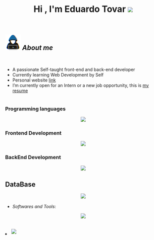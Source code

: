 <h1 align="center"><b>Hi , I'm Eduardo Tovar </b><img src="https://media.giphy.com/media/hvRJCLFzcasrR4ia7z/giphy.gif" width="35"></h1>
<!--  -->



<br>



	
## <picture><img src = "https://github.com/0xAbdulKhalid/0xAbdulKhalid/raw/main/assets/mdImages/about_me.gif" width = 50px></picture> *About me*


<br>

- A passionate Self-taught front-end and back-end developer
- Currently learning Web Development by Self
- Personal website [link](https://portfolio-gules-chi-11.vercel.app/)
- I’m currently open for an Intern or a new job opportunity, this is [my resume](https://www.canva.com/design/DAGF40AORS4/FBDabQmv2o9Ql1iu4HVLng/edit?utm_content=DAGF40AORS4&utm_campaign=designshare&utm_medium=link2&utm_source=sharebutton)
<br><br>

### Programming languages
<p align="center">
  <a href="https://skillicons.dev">
    <img src="https://skillicons.dev/icons?i=cpp,express,docker,js,ts,vim" />
  </a>
</p>


### Frontend Development
<p align="center">
  <a href="https://skillicons.dev">
    <img src="https://skillicons.dev/icons?i=astro,bootstrap,css,tailwind,electron,html,react,nextjs,vue" />
  </a>
</p>

### BackEnd Development
<p align="center">
  <a href="https://skillicons.dev">
    <img src="https://skillicons.dev/icons?i=nodejs,php,redis" />
  </a>
</p>


## DataBase
<p align="center">
  <a href="https://skillicons.dev">
    <img src="https://skillicons.dev/icons?i=mysql,sqlite" />
  </a>
</p>


- *Softwares and Tools*:
<p align="center">
  <a href="https://skillicons.dev">
    <img src="https://skillicons.dev/icons?i=figma,git,github,linux,windows,netlify,notion,pinia,vscode" />
  </a>
</p>
<br>

<li>
<a href="mailto:ingeniero.eduardo355@gmail.com" target="_blank">
<img src="https://img.shields.io/badge/gmail:  ingeniero.eduardo355-%23EA4335.svg?style=for-the-badge&logo=gmail&logoColor=white" t=mail style="margin-bottom: 5px;" />
</a>
</li>
